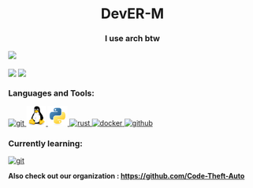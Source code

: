 <h1 align="center">DevER-M</h1>
<h3 align="center">I use arch btw</h3>

![](https://komarev.com/ghpvc/?username=DevER-M&style=plastic)

<a>
  <img align="center" src="https://github-readme-stats.vercel.app/api?username=DevER-M&show_icons=true&theme=tokyonight" />
</a>
<a>
  <img align="center" src="https://github-readme-stats.vercel.app/api/top-langs/?username=DevER-M&langs_count=8&layout=compact" />
</a>

<h3 align="left">Languages and Tools:</h3>

<p align="left">
</a> 
<a href="https://git-scm.com/" target="_blank">
  <img src="https://www.vectorlogo.zone/logos/git-scm/git-scm-icon.svg" alt="git" width="40" height="40"/> 
</a> 
<a href="https://www.linux.org/" target="_blank"> 
  <img src="https://raw.githubusercontent.com/devicons/devicon/master/icons/linux/linux-original.svg" alt="linux" width="40" height="40"/> 
</a> 
<a href="https://www.python.org" target="_blank"> 
  <img src="https://raw.githubusercontent.com/devicons/devicon/master/icons/python/python-original.svg" alt="python" width="40" height="40"/> 

<a href="https://www.rust-lang.org/">
   <img src="https://cdn.jsdelivr.net/gh/devicons/devicon/icons/rust/rust-plain.svg" alt="rust" width=40 height=40 />
  </a>
<a href="https://www.docker.com/">
  <img src="https://cdn.jsdelivr.net/gh/devicons/devicon/icons/docker/docker-plain.svg" alt="docker" width=40 height=40/>
  <a>
    
<a href="https://github.com">
  <img src="https://cdn.jsdelivr.net/gh/devicons/devicon/icons/github/github-original.svg" alt="github" width=40 height=40 />
  <a>


</a> 
</p>

<h3 align="left">Currently learning:</h3>
<a href="https://www.rust-lang.org/" target="_blank"> <img src="https://www.rust-lang.org/static/images/rust-logo-blk.svg" alt="git" width="40" height="40"/> </a>  
    
**Also check out our organization : https://github.com/Code-Theft-Auto**
